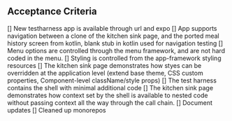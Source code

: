## Acceptance Criteria

[] New testharness app is available through url and expo
[] App supports navigation between a clone of the kitchen sink page, and the ported meal history screen from kotlin, blank stub in kotlin used for navigation testing
[] Menu options are controlled through the menu framework, and are not hard coded in the menu.
[] Styling is controlled from the app-framework styling resources
[] The kitchen sink page demonstrates how styes can be overridden at the application level (extend base theme, CSS custom properties, Component-level className/style props)
[] The test harness contains the shell with minimal additional code
[] The kitchen sink page demonstrates how context set by the shell is available to nested code without passing context all the way through the call chain.
[] Document updates
[] Cleaned up monorepos
